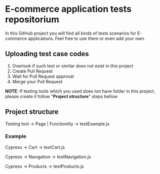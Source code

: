 # E-commerce application tests repositorium

In this GitHub project you will find all kinds of tests scenarios for E-commerce applications. Feel free to use them or even add your own.

## Uploading test case codes

1. Overlook if such test or similar does not exist in this project
2. Create Pull Request
3. Wait for Pull Request approval
4. Merge your Pull Request

**NOTE**: If testing tools which you used does not have folder in this project, please create it follow "**Project structure**" steps bellow

## Project structure

Testing tool -> Page | Functionlity -> testExample.js

### Example

Cypress -> Cart -> testCart.js

Cypress -> Navigation -> testNavigation.js

Cypress -> Products -> testProducts.js
